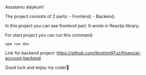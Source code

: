 Assalamu alaykum!

The project consists of 2 parts:
    - Frontend;
    - Backend;

In this project you can see frontend part. It wrote in Reactjs library;

For start project you can run this command:

<code>npm run dev</code>

Link for backend project: https://github.com/Ibrohim97uz/financial-account-backend

Good luck and enjoy my code!🤟